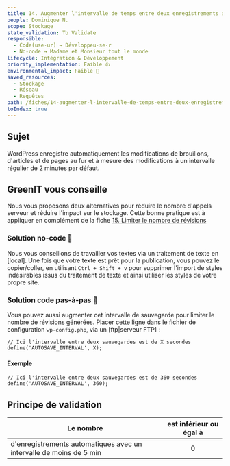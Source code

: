 ```yaml
---
title: 14. Augmenter l'intervalle de temps entre deux enregistrements automatiques
people: Dominique N.
scope: Stockage
state_validation: To Validate
responsible: 
  - Code(use·ur) → Développeu·se·r
  - No-code → Madame et Monsieur tout le monde
lifecycle: Intégration & Développement
priority_implementation: Faible 👍
environmental_impact: Faible 🌱
saved_resources: 
  - Stockage
  - Réseau
  - Requêtes
path: /fiches/14-augmenter-l-intervalle-de-temps-entre-deux-enregistrements-automatiques
toIndex: true
---
```


## Sujet

WordPress enregistre automatiquement les modifications de brouillons, d'articles et de pages au fur et à mesure des modifications à un intervalle régulier de 2 minutes par défaut.

## GreenIT vous conseille
Nous vous proposons deux alternatives pour réduire le nombre d'appels serveur et réduire l'impact sur le stockage.
Cette bonne pratique est à appliquer en complément de la fiche [15. Limiter le nombre de révisions](./15.%20Limiter%20le%20nombre%20de%20r%C3%A9visions.md)

### Solution no-code 🌱
Nous vous conseillons de travailler vos textes via un traitement de texte en [local]. Une fois que votre texte est prêt pour la publication, vous pouvez le copier/coller, en utilisant `Ctrl + Shift + v` pour supprimer l'import de styles indésirables issus du traitement de texte et ainsi utiliser les styles de votre propre site.  

### Solution code pas-à-pas 🌱
Vous pouvez aussi augmenter cet intervalle de sauvegarde pour limiter le nombre de révisions générées.
Placer cette ligne dans le fichier de configuration `wp-config.php`, via un [ftp|serveur FTP] :
```
// Ici l'intervalle entre deux sauvegardes est de X secondes
define('AUTOSAVE_INTERVAL', X);
```
#### Exemple
```
// Ici l'intervalle entre deux sauvegardes est de 360 secondes
define('AUTOSAVE_INTERVAL', 360);
```

## Principe de validation

| Le nombre | est inférieur ou égal à |
| ------------- | :---------------------: |
| d'enregistrements automatiques avec un intervalle de moins de 5 min      |            0            |
